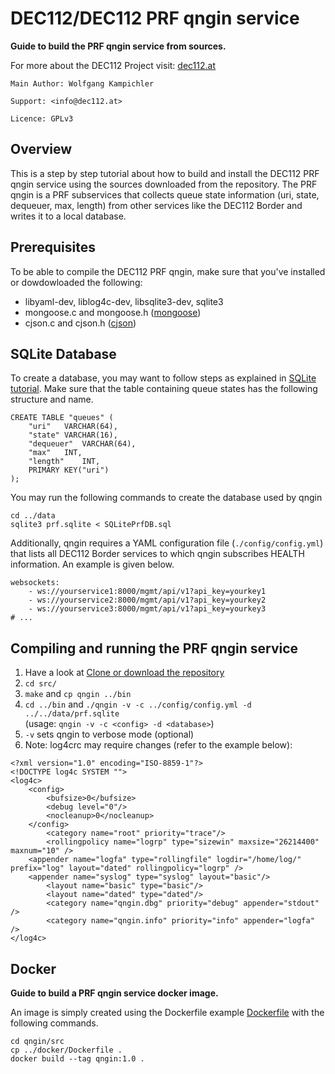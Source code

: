 # DEC112/DEC112 PRF qngin service

__Guide to build the PRF qngin service from sources.__

For more about the DEC112 Project visit: [dec112.at](https://dec112.at)

```
Main Author: Wolfgang Kampichler

Support: <info@dec112.at>

Licence: GPLv3
```

## Overview

This is a step by step tutorial about how to build and install the DEC112 PRF qngin service using the sources downloaded from the repository. The PRF qngin is a PRF subservices that collects queue state information (uri, state, dequeuer, max, length) from other services like the DEC112 Border and writes it to a local database. 

## Prerequisites

To be able to compile the DEC112 PRF qngin, make sure that you've installed or dowdowloaded the following:
* libyaml-dev, liblog4c-dev, libsqlite3-dev, sqlite3
* mongoose.c and mongoose.h ([mongoose](https://github.com/cesanta/mongoose))
* cjson.c and cjson.h ([cjson](https://github.com/DaveGamble/cJSON))

## SQLite Database

To create a database, you may want to follow steps as explained in [SQLite tutorial](https://www.sqlitetutorial.net/). Make sure that the table containing queue states has the following structure and name. 

```
CREATE TABLE "queues" (
	"uri"	VARCHAR(64),
	"state"	VARCHAR(16),
	"dequeuer"	VARCHAR(64),
	"max"	INT,
	"length"	INT,
	PRIMARY KEY("uri")
);
```
You may run the following commands to create the database used by qngin

```
cd ../data
sqlite3 prf.sqlite < SQLitePrfDB.sql
```

Additionally, qngin requires a YAML configuration file (`./config/config.yml`) that lists all DEC112 Border services to which qngin subscribes HEALTH information. An example is given below.

```        
websockets:
    - ws://yourservice1:8000/mgmt/api/v1?api_key=yourkey1
    - ws://yourservice2:8000/mgmt/api/v1?api_key=yourkey2
    - ws://yourservice3:8000/mgmt/api/v1?api_key=yourkey3
# ...
```
## Compiling and running the PRF qngin service

1. Have a look at [Clone or download the repository](https://help.github.com/en/articles/cloning-a-repository)
2. `cd src/`
3. `make` and `cp qngin ../bin`
4. `cd ../bin` and `./qngin -v -c ../config/config.yml -d ../../data/prf.sqlite`<br/>(usage: `qngin -v -c <config> -d <database>`)
5. `-v` sets qngin to verbose mode (optional)
6. Note: log4crc may require changes (refer to the example below):

```
<?xml version="1.0" encoding="ISO-8859-1"?>
<!DOCTYPE log4c SYSTEM "">
<log4c>
    <config>
        <bufsize>0</bufsize>
        <debug level="0"/>
        <nocleanup>0</nocleanup>
    </config>
        <category name="root" priority="trace"/>
        <rollingpolicy name="logrp" type="sizewin" maxsize="26214400" maxnum="10" />
	<appender name="logfa" type="rollingfile" logdir="/home/log/" prefix="log" layout="dated" rollingpolicy="logrp" />
	<appender name="syslog" type="syslog" layout="basic"/>
        <layout name="basic" type="basic"/>
        <layout name="dated" type="dated"/>
        <category name="qngin.dbg" priority="debug" appender="stdout" />
        <category name="qngin.info" priority="info" appender="logfa" />
</log4c>
```

## Docker

__Guide to build a PRF qngin service docker image.__

An image is simply created using the Dockerfile example [Dockerfile](https://github.com/dec112/lost/blob/master/service/docker/Dockerfile) with the following commands.

```
cd qngin/src
cp ../docker/Dockerfile .
docker build --tag qngin:1.0 .
```

